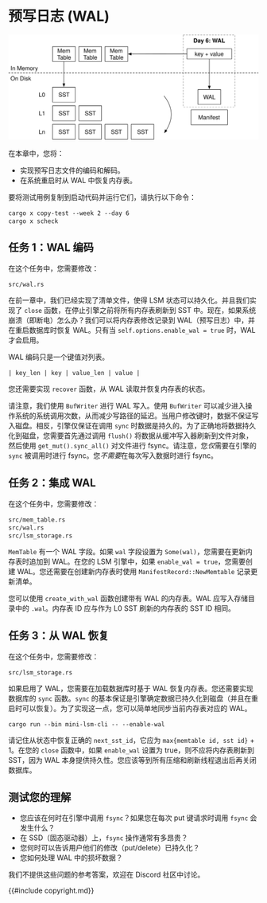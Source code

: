 
# 预写日志 (WAL)

![章节概览](./lsm-tutorial/week2-06-overview.svg)

在本章中，您将：

* 实现预写日志文件的编码和解码。
* 在系统重启时从 WAL 中恢复内存表。

要将测试用例复制到启动代码并运行它们，请执行以下命令：

```
cargo x copy-test --week 2 --day 6
cargo x scheck
```

## 任务 1：WAL 编码

在这个任务中，您需要修改：

```
src/wal.rs
```

在前一章中，我们已经实现了清单文件，使得 LSM 状态可以持久化。并且我们实现了 `close` 函数，在停止引擎之前将所有内存表刷新到 SST 中。现在，如果系统崩溃（即断电）怎么办？我们可以将内存表修改记录到 WAL（预写日志）中，并在重启数据库时恢复 WAL。只有当 `self.options.enable_wal = true` 时，WAL 才会启用。

WAL 编码只是一个键值对列表。

```
| key_len | key | value_len | value |
```

您还需要实现 `recover` 函数，从 WAL 读取并恢复内存表的状态。

请注意，我们使用 `BufWriter` 进行 WAL 写入。使用 `BufWriter` 可以减少进入操作系统的系统调用次数，从而减少写路径的延迟。当用户修改键时，数据不保证写入磁盘。相反，引擎仅保证在调用 `sync` 时数据是持久的。为了正确地将数据持久化到磁盘，您需要首先通过调用 `flush()` 将数据从缓冲写入器刷新到文件对象，然后使用 `get_mut().sync_all()` 对文件进行 fsync。请注意，您*仅*需要在引擎的 `sync` 被调用时进行 fsync。您*不需要*在每次写入数据时进行 fsync。

## 任务 2：集成 WAL

在这个任务中，您需要修改：

```
src/mem_table.rs
src/wal.rs
src/lsm_storage.rs
```

`MemTable` 有一个 WAL 字段。如果 `wal` 字段设置为 `Some(wal)`，您需要在更新内存表时追加到 WAL。在您的 LSM 引擎中，如果 `enable_wal = true`，您需要创建 WAL。您还需要在创建新内存表时使用 `ManifestRecord::NewMemtable` 记录更新清单。

您可以使用 `create_with_wal` 函数创建带有 WAL 的内存表。WAL 应写入存储目录中的 `.wal`。内存表 ID 应与作为 L0 SST 刷新的内存表的 SST ID 相同。

## 任务 3：从 WAL 恢复

在这个任务中，您需要修改：

```
src/lsm_storage.rs
```

如果启用了 WAL，您需要在加载数据库时基于 WAL 恢复内存表。您还需要实现数据库的 `sync` 函数。`sync` 的基本保证是引擎确定数据已持久化到磁盘（并且在重启时可以恢复）。为了实现这一点，您可以简单地同步当前内存表对应的 WAL。

```
cargo run --bin mini-lsm-cli -- --enable-wal
```

请记住从状态中恢复正确的 `next_sst_id`，它应为 `max{memtable id, sst id}` + 1。在您的 `close` 函数中，如果 `enable_wal` 设置为 true，则不应将内存表刷新到 SST，因为 WAL 本身提供持久性。您应该等到所有压缩和刷新线程退出后再关闭数据库。

## 测试您的理解

* 您应该在何时在引擎中调用 `fsync`？如果您在每次 put 键请求时调用 `fsync` 会发生什么？
* 在 SSD（固态驱动器）上，`fsync` 操作通常有多昂贵？
* 您何时可以告诉用户他们的修改（put/delete）已持久化？
* 您如何处理 WAL 中的损坏数据？

我们不提供这些问题的参考答案，欢迎在 Discord 社区中讨论。

{{#include copyright.md}}

